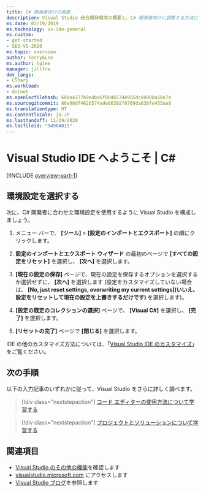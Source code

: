 ```yaml
---
title: C# 開発者向けの概要
description: Visual Studio 統合開発環境の概要と、C# 開発者向けに調整する方法について説明します。
ms.date: 03/19/2019
ms.technology: vs-ide-general
ms.custom:
- get-started
- SEO-VS-2020
ms.topic: overview
author: TerryGLee
ms.author: tglee
manager: jillfra
dev_langs:
- CSharp
ms.workload:
- dotnet
ms.openlocfilehash: 688a4377b9e4bd6f80d65744955dc84908a18e7a
ms.sourcegitcommit: 86e98df462b574ade66392f8760da638fe455aa0
ms.translationtype: HT
ms.contentlocale: ja-JP
ms.lasthandoff: 11/19/2020
ms.locfileid: "94904015"
---
```

# <a name="welcome-to-the-visual-studio-ide--c"></a>Visual Studio IDE へようこそ | C\#

[!INCLUDE [overview-part-1](../includes/ide-overview.md)]

## <a name="select-environment-settings"></a>環境設定を選択する

次に、C# 開発者に合わせた環境設定を使用するように Visual Studio を構成しましょう。

1. メニュー バーで、 **[ツール]**  >  **[設定のインポートとエクスポート]** の順にクリックします。

2. **設定のインポートとエクスポート ウィザード** の最初のページで **[すべての設定をリセット]** を選択し、 **[次へ]** を選択します。

3. **[現在の設定の保存]** ページで、現在の設定を保存するオプションを選択するか選択せずに、 **[次へ]** を選択します (設定をカスタマイズしていない場合は、 **[No, just reset settings, overwriting my current settings]\(いいえ、設定をリセットして現在の設定を上書きするだけです\)** を選択します)。

4. **[設定の既定のコレクションの選択]** ページで、 **[Visual C#]** を選択し、 **[完了]** を選択します。

5. **[リセットの完了]** ページで **[閉じる]** を選択します。

IDE の他のカスタマイズ方法については、「[Visual Studio IDE のカスタマイズ](../../ide/personalizing-the-visual-studio-ide.md)」をご覧ください。

## <a name="next-steps"></a>次の手順

以下の入力記事のいずれかに従って、Visual Studio をさらに詳しく調べます。

> [!div class="nextstepaction"]
> [コード エディターの使用方法について学習する](tutorial-editor.md)

> [!div class="nextstepaction"]
> [プロジェクトとソリューションについて学習する](../tutorial-projects-solutions.md)

## <a name="see-also"></a>関連項目

- [Visual Studio のその他の機能](../../ide/advanced-feature-overview.md)を確認します
- [visualstudio.microsoft.com](https://visualstudio.microsoft.com/vs/) にアクセスします
- [Visual Studio ブログ](https://devblogs.microsoft.com/visualstudio/)を参照します
